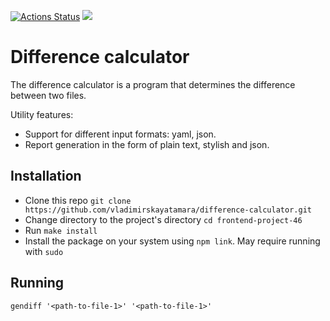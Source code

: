 [![Actions Status](https://github.com/vladimirskayatamara/difference-calculator/workflows/hexlet-check/badge.svg)](https://github.com/vladimirskayatamara/difference-calculator/actions)
<a href="https://codeclimate.com/github/vladimirskayatamara/difference-calculator/maintainability"><img src="https://api.codeclimate.com/v1/badges/d556ae4a63e6cacefac7/maintainability" /></a>

# Difference calculator

The difference calculator is a program that determines the difference between two files.

Utility features:

- Support for different input formats: yaml, json.
- Report generation in the form of plain text, stylish and json.

## Installation
- Clone this repo ``git clone https://github.com/vladimirskayatamara/difference-calculator.git``
- Change directory to the project's directory ``cd frontend-project-46``
- Run ``make install``
- Install the package on your system using ``npm link``. May require running with ``sudo``

## Running
``gendiff '<path-to-file-1>' '<path-to-file-1>'``
